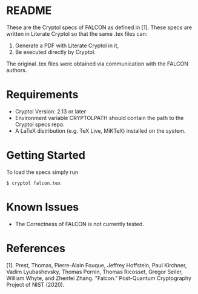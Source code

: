# README

These are the Cryptol specs of FALCON as defined in [1]. These specs are written in Literate Cryptol so that the same .tex files can:
1. Generate a PDF with Literate Cryptol in it,
1. Be executed directly by Cryptol.

The original .tex files were obtained via communication with the FALCON authors.

# Requirements

- Cryptol Version: 2.13 or later
- Environment variable CRYPTOLPATH should contain the path to the Cryptol specs repo.
- A LaTeX distribution (e.g. TeX Live, MiKTeX) installed on the system.

# Getting Started
To load the specs simply run

```
$ cryptol falcon.tex
```

# Known Issues
- The Correctness of FALCON is not currently tested.

# References
[1]. Prest, Thomas, Pierre-Alain Fouque, Jeffrey Hoffstein, Paul Kirchner, Vadim Lyubashevsky, Thomas Pornin, Thomas Ricosset, Gregor Seiler, William Whyte, and Zhenfei Zhang. "Falcon." Post-Quantum Cryptography Project of NIST (2020).
